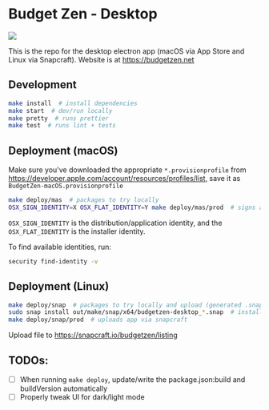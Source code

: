 # Budget Zen - Desktop

[![](https://github.com/BrunoBernardino/budgetzen-desktop/workflows/Run%20Tests/badge.svg)](https://github.com/BrunoBernardino/budgetzen-desktop/actions?workflow=Run+Tests)

This is the repo for the desktop electron app (macOS via App Store and Linux via Snapcraft). Website is at https://budgetzen.net

## Development

```bash
make install  # install dependencies
make start  # dev/run locally
make pretty  # runs prettier
make test  # runs lint + tests
```

## Deployment (macOS)

Make sure you've downloaded the appropriate `*.provisionprofile` from https://developer.apple.com/account/resources/profiles/list, save it as `BudgetZen-macOS.provisionprofile`

```bash
make deploy/mas  # packages to try locally
OSX_SIGN_IDENTITY=X OSX_FLAT_IDENTITY=Y make deploy/mas/prod  # signs app to upload via Transporter (the generated .pkg inside the app folder, not `make` — that one's not signed, intentionally)
```

`OSX_SIGN_IDENTITY` is the distribution/application identity, and the `OSX_FLAT_IDENTITY` is the installer identity.

To find available identities, run:

```bash
security find-identity -v
```

## Deployment (Linux)

```bash
make deploy/snap  # packages to try locally and upload (generated .snap file)
sudo snap install out/make/snap/x64/budgetzen-desktop_*.snap  # installs app locally to try
make deploy/snap/prod  # uploads app via snapcraft
```

Upload file to https://snapcraft.io/budgetzen/listing

## TODOs:

- [ ] When running `make deploy`, update/write the package.json:build and buildVersion automatically
- [ ] Properly tweak UI for dark/light mode
